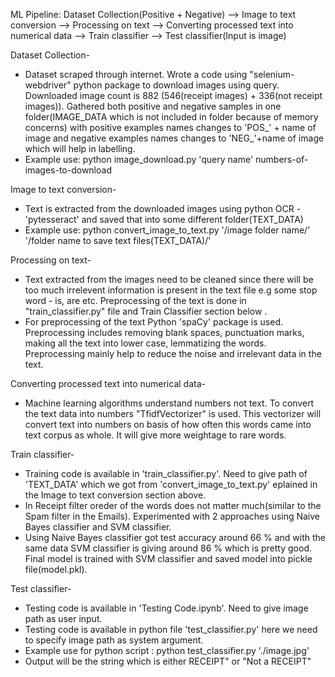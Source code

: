                                      
ML Pipeline:
Dataset Collection(Positive + Negative) --> Image to text conversion --> Processing on text --> Converting processed text into numerical data --> Train classifier --> Test classifier(Input is image)

Dataset Collection-

* Dataset scraped through internet. Wrote a code using "selenium-webdriver" python package to download images using query. Downloaded image count is 882 (546(receipt images) + 336(not receipt images)). Gathered both positive and negative samples in one folder(IMAGE_DATA which is not included in folder because of memory concerns) with positive examples names changes to 'POS_' + name of image and negative examples names changes to 'NEG_'+name of image which will help in labelling.
* Example use: python image_download.py 'query name' numbers-of-images-to-download
    
 Image to text conversion-

* Text is extracted from the downloaded images using python OCR - 'pytesseract' and saved that into some different folder(TEXT_DATA)
* Example use: python convert_image_to_text.py '/image folder name/' '/folder name to save text files(TEXT_DATA)/'

Processing on text-

* Text extracted from the images need to be cleaned since there will be too much irrelevent information is present in the text file e.g some stop word - is, are etc. Preprocessing of the text is done in "train_classifier.py" file and Train Classifier section below .
* For preprocessing of the text Python 'spaCy' package is used. Preprocessing includes removing blank spaces, punctuation marks, making all the text into lower case, lemmatizing the words. Preprocessing mainly help to reduce the noise and irrelevant data in the text.

Converting processed text into numerical data-

* Machine learning algorithms understand numbers not text. To convert the text data into numbers "TfidfVectorizer" is used. This vectorizer will convert text into numbers on basis of how often this words came into text corpus as whole. It will give more weightage to rare words.

Train classifier-
* Training code is available in 'train_classifier.py'. Need to give path of 'TEXT_DATA' which we got from 'convert_image_to_text.py' eplained in the Image to text conversion section above.
* In Receipt filter oreder of the words does not matter much(similar to the Spam filter in the Emails). Experimented with 2 approaches using Naive Bayes classifier and SVM classifier.
* Using Naive Bayes classifier got test accuracy around 66 % and with the same data SVM classifier is giving around 86 % which is pretty good. Final model is trained with SVM classifier and saved model into pickle file(model.pkl).

Test classifier-
* Testing code is available in 'Testing Code.ipynb'. Need to give image path as user input.
* Testing code is available in python file 'test_classifier.py' here we need to specify image path as system argument.
* Example use for python script : python test_classifier.py './image.jpg'
* Output will be the string which is either RECEIPT" or "Not a RECEIPT"
